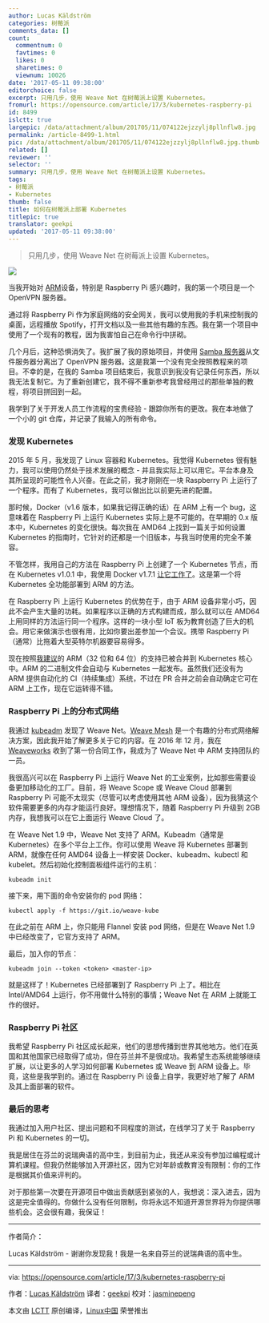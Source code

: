 ```yaml
---
author: Lucas Käldström
categories: 树莓派
comments_data: []
count:
  commentnum: 0
  favtimes: 0
  likes: 0
  sharetimes: 0
  viewnum: 10026
date: '2017-05-11 09:38:00'
editorchoice: false
excerpt: 只用几步，使用 Weave Net 在树莓派上设置 Kubernetes。
fromurl: https://opensource.com/article/17/3/kubernetes-raspberry-pi
id: 8499
islctt: true
largepic: /data/attachment/album/201705/11/074122ejzzylj8pllnflw8.jpg
permalink: /article-8499-1.html
pic: /data/attachment/album/201705/11/074122ejzzylj8pllnflw8.jpg.thumb.jpg
related: []
reviewer: ''
selector: ''
summary: 只用几步，使用 Weave Net 在树莓派上设置 Kubernetes。
tags:
- 树莓派
- Kubernetes
thumb: false
title: 如何在树莓派上部署 Kubernetes
titlepic: true
translator: geekpi
updated: '2017-05-11 09:38:00'
---
```



> 
> 只用几步，使用 Weave Net 在树莓派上设置 Kubernetes。
> 
> 
> 


![](/data/attachment/album/201705/11/074122ejzzylj8pllnflw8.jpg)


当我开始对 [ARM](https://en.wikipedia.org/wiki/ARM_architecture)设备，特别是 Raspberry Pi 感兴趣时，我的第一个项目是一个 OpenVPN 服务器。


通过将 Raspberry Pi 作为家庭网络的安全网关，我可以使用我的手机来控制我的桌面，远程播放 Spotify，打开文档以及一些其他有趣的东西。我在第一个项目中使用了一个现有的教程，因为我害怕自己在命令行中拼砌。


几个月后，这种恐惧消失了。我扩展了我的原始项目，并使用 [Samba 服务器](https://www.samba.org/samba/what_is_samba.html)从文件服务器分离出了 OpenVPN 服务器。这是我第一个没有完全按照教程来的项目。不幸的是，在我的 Samba 项目结束后，我意识到我没有记录任何东西，所以我无法复制它。为了重新创建它，我不得不重新参考我曾经用过的那些单独的教程，将项目拼回到一起。


我学到了关于开发人员工作流程的宝贵经验 - 跟踪你所有的更改。我在本地做了一个小的 git 仓库，并记录了我输入的所有命令。


### 发现 Kubernetes


2015 年 5 月，我发现了 Linux 容器和 Kubernetes。我觉得 Kubernetes 很有魅力，我可以使用仍然处于技术发展的概念 - 并且我实际上可以用它。平台本身及其所呈现的可能性令人兴奋。在此之前，我才刚刚在一块 Raspberry Pi 上运行了一个程序。而有了 Kubernetes，我可以做出比以前更先进的配置。


那时候，Docker（v1.6 版本，如果我记得正确的话）在 ARM 上有一个 bug，这意味着在 Raspberry Pi 上运行 Kubernetes 实际上是不可能的。在早期的 0.x 版本中，Kubernetes 的变化很快。每次我在 AMD64 上找到一篇关于如何设置 Kubernetes 的指南时，它针对的还都是一个旧版本，与我当时使用的完全不兼容。


不管怎样，我用自己的方法在 Raspberry Pi 上创建了一个 Kubernetes 节点，而在 Kubernetes v1.0.1 中，我使用 Docker v1.7.1 [让它工作了](https://github.com/luxas/kubernetes-on-arm)。这是第一个将 Kubernetes 全功能部署到 ARM 的方法。


在 Raspberry Pi 上运行 Kubernetes 的优势在于，由于 ARM 设备非常小巧，因此不会产生大量的功耗。如果程序以正确的方式构建而成，那么就可以在 AMD64 上用同样的方法运行同一个程序。这样的一块小型 IoT 板为教育创造了巨大的机会。用它来做演示也很有用，比如你要出差参加一个会议。携带 Raspberry Pi （通常）比拖着大型英特尔机器要容易得多。


现在按照[我建议](https://github.com/kubernetes/community/blob/master/contributors/design-proposals/multi-platform.md)的 ARM（32 位和 64 位）的支持已被合并到 Kubernetes 核心中。ARM 的二进制文件会自动与 Kubernetes 一起发布。虽然我们还没有为 ARM 提供自动化的 CI（持续集成）系统，不过在 PR 合并之前会自动确定它可在 ARM 上工作，现在它运转得不错。


### Raspberry Pi 上的分布式网络


我通过 [kubeadm](https://kubernetes.io/docs/getting-started-guides/kubeadm/) 发现了 Weave Net。[Weave Mesh](https://github.com/weaveworks/mesh) 是一个有趣的分布式网络解决方案，因此我开始了解更多关于它的内容。在 2016 年 12 月，我在 [Weaveworks](https://www.weave.works/) 收到了第一份合同工作，我成为了 Weave Net 中 ARM 支持团队的一员。


我很高兴可以在 Raspberry Pi 上运行 Weave Net 的工业案例，比如那些需要设备更加移动化的工厂。目前，将 Weave Scope 或 Weave Cloud 部署到 Raspberry Pi 可能不太现实（尽管可以考虑使用其他 ARM 设备），因为我猜这个软件需要更多的内存才能运行良好。理想情况下，随着 Raspberry Pi 升级到 2GB 内存，我想我可以在它上面运行 Weave Cloud 了。


在 Weave Net 1.9 中，Weave Net 支持了 ARM。Kubeadm（通常是 Kubernetes）在多个平台上工作。你可以使用 Weave 将 Kubernetes 部署到 ARM，就像在任何 AMD64 设备上一样安装 Docker、kubeadm、kubectl 和 kubelet。然后初始化控制面板组件运行的主机：



```
kubeadm init

```

接下来，用下面的命令安装你的 pod 网络：



```
kubectl apply -f https://git.io/weave-kube

```

在此之前在 ARM 上，你只能用 Flannel 安装 pod 网络，但是在 Weave Net 1.9 中已经改变了，它官方支持了 ARM。


最后，加入你的节点：



```
kubeadm join --token <token> <master-ip>

```

就是这样了！Kubernetes 已经部署到了 Raspberry Pi 上了。相比在 Intel/AMD64 上运行，你不用做什么特别的事情；Weave Net 在 ARM 上就能工作的很好。


### Raspberry Pi 社区


我希望 Raspberry Pi 社区成长起来，他们的思想传播到世界其他地方。他们在英国和其他国家已经取得了成功，但在芬兰并不是很成功。我希望生态系统能够继续扩展，以让更多的人学习如何部署 Kubernetes 或 Weave 到 ARM 设备上。毕竟，这些是我学到的。通过在 Raspberry Pi 设备上自学，我更好地了解了 ARM 及其上面部署的软件。


### 最后的思考


我通过加入用户社区、提出问题和不同程度的测试，在线学习了关于 Raspberry Pi 和 Kubernetes 的一切。


我是居住在芬兰的说瑞典语的高中生，到目前为止，我还从来没有参加过编程或计算机课程。但我仍然能够加入开源社区，因为它对年龄或教育没有限制：你的工作是根据其价值来评判的。


对于那些第一次要在开源项目中做出贡献感到紧张的人，我想说：深入进去，因为这是完全值得的。你做什么没有任何限制，你将永远不知道开源世界将为你提供哪些机会。这会很有趣，我保证！




---


作者简介：


Lucas Käldström - 谢谢你发现我！我是一名来自芬兰的说瑞典语的高中生。




---


via: <https://opensource.com/article/17/3/kubernetes-raspberry-pi>


作者：[Lucas Käldström](https://opensource.com/users/luxas) 译者：[geekpi](https://github.com/geekpi) 校对：[jasminepeng](https://github.com/jasminepeng)


本文由 [LCTT](https://github.com/LCTT/TranslateProject) 原创编译，[Linux中国](https://linux.cn/) 荣誉推出